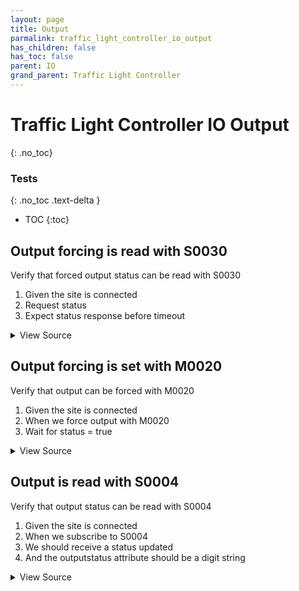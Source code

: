 ```yaml
---
layout: page
title: Output
parmalink: traffic_light_controller_io_output
has_children: false
has_toc: false
parent: IO
grand_parent: Traffic Light Controller
---
```


# Traffic Light Controller IO Output
{: .no_toc}



### Tests
{: .no_toc .text-delta }

- TOC
{:toc}

## Output forcing is read with S0030

Verify that forced output status can be read with S0030
1. Given the site is connected
2. Request status
3. Expect status response before timeout

<details markdown="block">
  <summary>
     View Source
  </summary>
```ruby
Validator::Site.connected do |task,supervisor,site|
  prepare task, site
  request_status_and_confirm site, "forced output status",
    { S0030: [:status] }
end
```
</details>




## Output forcing is set with M0020

Verify that output can be forced with M0020
1. Given the site is connected
2. When we force output with M0020
3. Wait for status = true

<details markdown="block">
  <summary>
     View Source
  </summary>
```ruby
Validator::Site.connected do |task,supervisor,site|
   prepare task, site
   outputs = Validator.get_config('items','outputs')
   skip("No outputs configured") if outputs.nil? || outputs.empty?
   outputs.each do |output|
     force_output output: output, status:'True', value:'True'
     force_output output: output, status:'True', value:'False'
   ensure
     force_output output: output, status:'False', validate: false
   end
end
```
</details>




## Output is read with S0004

Verify that  output status can be read with S0004
1. Given the site is connected
2. When we subscribe to S0004
3. We should receive a status updated
4. And the outputstatus attribute should be a digit string

<details markdown="block">
  <summary>
     View Source
  </summary>
```ruby
Validator::Site.connected do |task,supervisor,site|
  prepare task, site
  request_status_and_confirm site, "output status",
    { S0004: [:outputstatus] }
end
```
</details>


